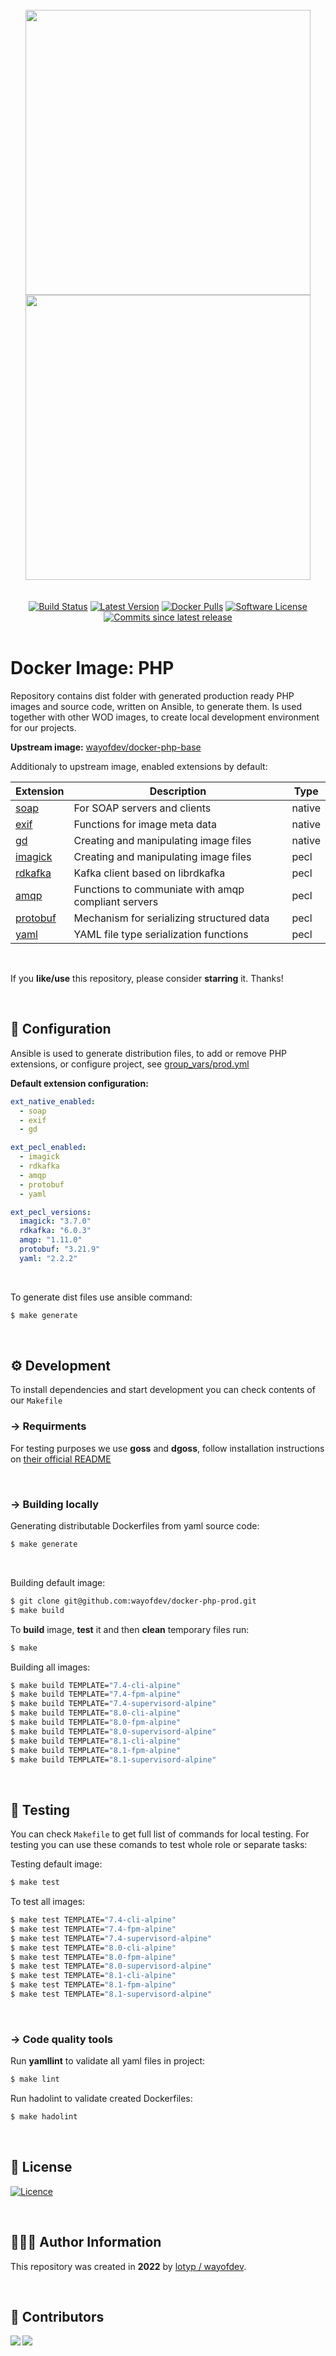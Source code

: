 <br>

<div align="center">
<img width="456" src="https://raw.githubusercontent.com/wayofdev/docker-php-base/master/assets/logo.gh-light-mode-only.png#gh-light-mode-only">
<img width="456" src="https://raw.githubusercontent.com/wayofdev/docker-php-base/master/assets/logo.gh-dark-mode-only.png#gh-dark-mode-only">
</div>

<br>

<br>

<div align="center">
<a href="https://actions-badge.atrox.dev/wayofdev/docker-php-prod/goto"><img alt="Build Status" src="https://img.shields.io/endpoint.svg?url=https%3A%2F%2Factions-badge.atrox.dev%2Fwayofdev%2Fdocker-php-prod%2Fbadge&style=flat-square"/></a>
<a href="https://github.com/wayofdev/docker-php-prod/tags"><img src="https://img.shields.io/github/v/tag/wayofdev/docker-php-prod?sort=semver&style=flat-square" alt="Latest Version"></a>
<a href="https://hub.docker.com/repository/docker/wayofdev/php-prod"><img alt="Docker Pulls" src="https://img.shields.io/docker/pulls/wayofdev/php-prod?style=flat-square"></a>
<a href="LICENSE"><img src="https://img.shields.io/github/license/wayofdev/docker-php-prod.svg?style=flat-square&color=blue" alt="Software License"/></a>
<a href="#"><img alt="Commits since latest release" src="https://img.shields.io/github/commits-since/wayofdev/docker-php-prod/latest?style=flat-square"></a>
</div>

<br>

# Docker Image: PHP

Repository contains dist folder with generated production ready PHP images and source code, written on Ansible, to generate them. Is used together with other WOD images, to create local development environment for our projects.

**Upstream image:** [wayofdev/docker-php-base](https://github.com/wayofdev/docker-php-base)

Additionaly to upstream image, enabled extensions by default:

| Extension                                           | Description                                         | Type   |
| --------------------------------------------------- | --------------------------------------------------- | ------ |
| [soap](https://www.php.net/manual/en/book.soap.php) | For SOAP servers and clients                        | native |
| [exif](https://www.php.net/manual/en/book.exif.php) | Functions for image meta data                       | native |
| [gd](https://www.php.net/manual/en/book.image.php)  | Creating and manipulating image files               | native |
| [imagick]()                                         | Creating and manipulating image files               | pecl   |
| [rdkafka]()                                         | Kafka client based on librdkafka                    | pecl   |
| [amqp]()                                            | Functions to communiate with amqp compliant servers | pecl   |
| [protobuf]()                                        | Mechanism for serializing structured data           | pecl   |
| [yaml]()                                            | YAML file type serialization functions              | pecl   |

<br>

If you **like/use** this repository, please consider **starring** it. Thanks!

<br>

## 🔧 Configuration

Ansible is used to generate distribution files, to add or remove PHP extensions, or configure project, see [group_vars/prod.yml](https://github.com/wayofdev/docker-php-prod/blob/master/src/group_vars/prod.yml)

**Default extension configuration:**

```yaml
ext_native_enabled:
  - soap
  - exif
  - gd

ext_pecl_enabled:
  - imagick
  - rdkafka
  - amqp
  - protobuf
  - yaml

ext_pecl_versions:
  imagick: "3.7.0"
  rdkafka: "6.0.3"
  amqp: "1.11.0"
  protobuf: "3.21.9"
  yaml: "2.2.2"
```

<br>

To generate dist files use ansible command:

```bash
$ make generate
```

<br>

## ⚙️ Development

To install dependencies and start development you can check contents of our `Makefile`

### →  Requirments

For testing purposes we use **goss** and **dgoss**, follow installation instructions on  [their official README](https://github.com/aelsabbahy/goss/blob/master/extras/dgoss/README.md)

<br>

### → Building locally

Generating distributable Dockerfiles from yaml source code:

```bash
$ make generate
```

<br>

Building default image:

```bash
$ git clone git@github.com:wayofdev/docker-php-prod.git
$ make build
```

To **build** image, **test** it and then **clean** temporary files run:

```bash
$ make
```

Building all images:

```bash
$ make build TEMPLATE="7.4-cli-alpine"
$ make build TEMPLATE="7.4-fpm-alpine"
$ make build TEMPLATE="7.4-supervisord-alpine"
$ make build TEMPLATE="8.0-cli-alpine"
$ make build TEMPLATE="8.0-fpm-alpine"
$ make build TEMPLATE="8.0-supervisord-alpine"
$ make build TEMPLATE="8.1-cli-alpine"
$ make build TEMPLATE="8.1-fpm-alpine"
$ make build TEMPLATE="8.1-supervisord-alpine"
```

<br>

## 🧪 Testing

You can check `Makefile` to get full list of commands for local testing. For testing you can use these comands to test whole role or separate tasks:

Testing default image:

```bash
$ make test
```

To test all images:

```bash
$ make test TEMPLATE="7.4-cli-alpine"
$ make test TEMPLATE="7.4-fpm-alpine"
$ make test TEMPLATE="7.4-supervisord-alpine"
$ make test TEMPLATE="8.0-cli-alpine"
$ make test TEMPLATE="8.0-fpm-alpine"
$ make test TEMPLATE="8.0-supervisord-alpine"
$ make test TEMPLATE="8.1-cli-alpine"
$ make test TEMPLATE="8.1-fpm-alpine"
$ make test TEMPLATE="8.1-supervisord-alpine"
```

<br>

### → Code quality tools

Run **yamllint** to validate all yaml files in project:

```bash
$ make lint
```

Run hadolint to validate created Dockerfiles:

```bash
$ make hadolint
```

<br>

## 🤝 License

[![Licence](https://img.shields.io/github/license/wayofdev/docker-php-prod?style=for-the-badge&color=blue)](./LICENSE)

<br>

## 🙆🏼‍♂️ Author Information

This repository was created in **2022** by [lotyp / wayofdev](https://github.com/wayofdev).

<br>

## 🫡 Contributors

<img align="left" src="https://img.shields.io/github/contributors-anon/wayofdev/docker-php-prod?style=for-the-badge"/>

<a href="https://github.com/wayofdev/docker-nginx/graphs/contributors">
  <img src="https://opencollective.com/wod/contributors.svg?width=890&button=false">
</a>

<br>

